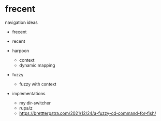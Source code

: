 # frecent

navigation ideas

- frecent
- recent
- harpoon
  - context
  - dynamic mapping
- fuzzy

  - fuzzy with context

- implementations
  - my dir-switcher
  - rupa/z
  - https://brettterpstra.com/2021/12/24/a-fuzzy-cd-command-for-fish/
